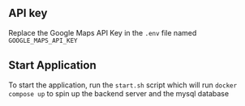## API key

Replace the Google Maps API Key in the `.env` file named `GOOGLE_MAPS_API_KEY`

## Start Application

To start the application, run the `start.sh` script which will run `docker compose up` to spin up the backend server and the mysql database
